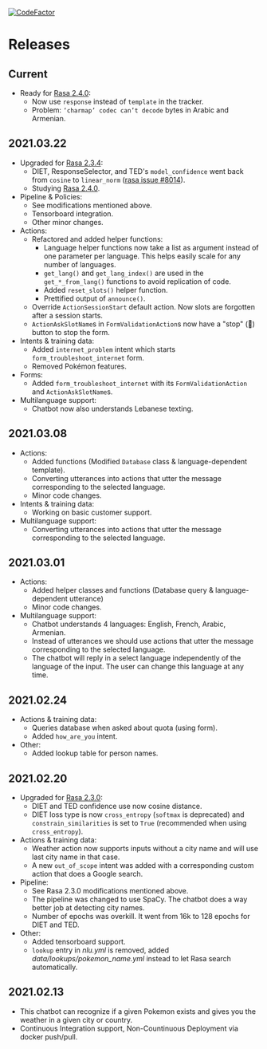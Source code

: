 [![CodeFactor](https://www.codefactor.io/repository/github/chrisrahme/fyp-chatbot/badge?s=1b03c9b6a6d6173575258376b2664506a5564f0c)](https://www.codefactor.io/repository/github/chrisrahme/fyp-chatbot)

# Releases

## Current

* Ready for [Rasa 2.4.0](https://github.com/RasaHQ/rasa/releases/tag/2.4.0):
  * Now use `response` instead of `template` in the tracker.
  * Problem: `‘charmap’ codec can’t decode` bytes in Arabic and Armenian.

## 2021.03.22

* Upgraded for [Rasa 2.3.4](https://github.com/RasaHQ/rasa/releases/tag/2.3.4):
  * DIET,  ResponseSelector, and TED's `model_confidence` went back from `cosine` to `linear_norm` ([rasa issue #8014](https://github.com/rasahq/rasa/issues/8014)).
  * Studying [Rasa 2.4.0](https://github.com/RasaHQ/rasa/releases/tag/2.4.0).
* Pipeline & Policies:
  * See modifications mentioned above.
  * Tensorboard integration.
  * Other minor changes.
* Actions:
  * Refactored and added helper functions:
    * Language helper functions now take a list as argument instead of one parameter per language. This helps easily scale for any number of languages.
    * `get_lang()` and `get_lang_index()` are used in the `get_*_from_lang()` functions to avoid replication of code.
    * Added `reset_slots()` helper function.
    * Prettified output of `announce()`.
  * Override `ActionSessionStart` default action. Now slots are forgotten after a session starts.
  * `ActionAskSlotName`s in `FormValidationAction`s now have a "stop" (🚫) button to stop the form.
* Intents & training data:
  * Added `internet_problem` intent which starts `form_troubleshoot_internet` form.
  * Removed Pokémon features.
* Forms:
  * Added `form_troubleshoot_internet` with its `FormValidationAction` and `ActionAskSlotName`s.
* Multilanguage support:
  * Chatbot now also understands Lebanese texting.

## 2021.03.08

* Actions:
  * Added functions (Modified `Database` class & language-dependent template).
  * Converting utterances into actions that utter the message corresponding to the selected language.
  * Minor code changes.
* Intents & training data:
  * Working on basic customer support.
* Multilanguage support:
  * Converting utterances into actions that utter the message corresponding to the selected language.

## 2021.03.01

* Actions:
  * Added helper classes and functions (Database query & language-dependent utterance)
  * Minor code changes.
* Multilanguage support:
  * Chatbot understands 4 languages: English, French, Arabic, Armenian.
  * Instead of utterances we should use actions that utter the message corresponding to the selected language.
  * The chatbot will reply in a select language independently of the language of the input. The user can change this language at any time.

## 2021.02.24

* Actions & training data:
  * Queries database when asked about quota (using form).
  * Added `how_are_you` intent.
* Other:
  * Added lookup table for person names.

## 2021.02.20

* Upgraded for [Rasa 2.3.0](https://github.com/RasaHQ/rasa/releases/tag/2.3.0):
  * DIET and TED confidence use now cosine distance.
  * DIET loss type is now `cross_entropy` (`softmax` is deprecated) and `constrain_similarities` is set to `True` (recommended when using `cross_entropy`).
* Actions & training data:
  * Weather action now supports inputs without a city name and will use last city name in that case.
  * A new `out_of_scope` intent was added with a corresponding custom action that does a Google search.
* Pipeline:
  * See Rasa 2.3.0 modifications mentioned above.
  * The pipeline was changed to use SpaCy. The chatbot does a way better job at detecting city names.
  * Number of epochs was overkill. It went from 16k to 128 epochs for DIET and TED.
* Other:
  * Added tensorboard support.
  * `lookup` entry in _nlu.yml_ is removed, added _data/lookups/pokemon_name.yml_ instead to let Rasa search automatically.

## 2021.02.13

* This chatbot can recognize if a given Pokemon exists and gives you the weather in a given city or country.
* Continuous Integration support, Non-Countinuous Deployment via docker push/pull.
